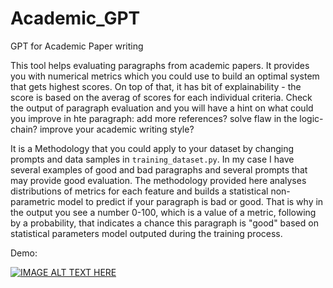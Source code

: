 # Academic_GPT
GPT for Academic Paper writing

This tool helps evaluating paragraphs from academic papers. It provides you with numerical metrics which you could use to build an optimal system that gets highest scores. On top of that, it has bit of explainability - the score is based on the averag of scores for each individual criteria. Check the output of paragraph evaluation and you will have a hint on what could you improve in hte paragraph: add more references? solve flaw in the logic-chain? improve your academic writing style?

It is a Methodology that you could apply to your dataset by changing prompts and data samples in `training_dataset.py`. In my case I have several examples of good and bad paragraphs and several prompts that may provide good evaluation. The methodology provided here analyses distributions of metrics for each feature and builds a statistical non-parametric model to predict if your paragraph is bad or good. That is why in the output you see a number 0-100, which is a value of a metric, following by a probability, that indicates a chance this paragraph is "good" based on statistical parameters model outputed during the training process.

Demo:

[![IMAGE ALT TEXT HERE](https://img.youtube.com/vi/YbZfIN8qLKc/0.jpg)](https://www.youtube.com/watch?v=YbZfIN8qLKc)

